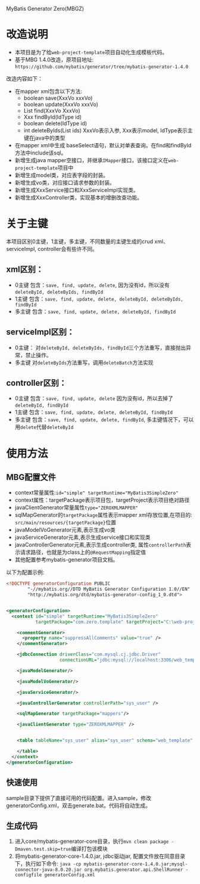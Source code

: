 MyBatis Generator Zero(MBGZ)

# 改造说明

- 本项目是为了给`web-project-template`项目自动化生成模板代码。
- 基于MBG 1.4.0改造，原项目地址: `https://github.com/mybatis/generator/tree/mybatis-generator-1.4.0`

改造内容如下：
- 在mapper xml包含以下方法:
    - boolean save(XxxVo xxxVo)
    - boolean update(XxxVo xxxVo)
    - List<Xxx> find(XxxVo XxxVo)
    - Xxx findById(IdType id)
    - boolean delete(IdType id)
    - int deleteByIds(List<XType> ids)
    XxxVo表示入参, Xxx表示model, IdType表示主键在java中的类型
- 在mapper xml中生成 baseSelect语句，默认对单表查询。在find和findById方法中include该sql。
- 新增生成java mapper空接口，并继承`IMapper`接口，该接口定义在`web-project-template`项目中
- 新增生成model类，对应表字段的封装。
- 新增生成vo类，对应接口请求参数的封装。
- 新增生成XxxService接口和XxxServiceImpl实现类。
- 新增生成XxxController类，实现基本的增删改查功能。

# 关于主键

本项目区别0主键，1主键，多主键，不同数量的主键生成的crud xml、serviceImpl, controller会有些许不同。

## xml区别：
- 0主键 包含：`save, find, update, delete`, 因为没有id，所以没有`deleteById, deleteByIds, findById`
- 1主键 包含：`save, find, update, delete, deleteById, deleteByIds, findById`
- 多主键 包含：`save, find, update, delete, deleteById, findById`

## serviceImpl区别：
- 0主键： 对`deleteById, deleteByIds, findById`三个方法重写，直接抛出异常，禁止操作。
- 多主键 对`deleteByIds`方法重写，调用`deleteBatch`方法实现

## controller区别：
- 0主键 包含：`save, find, update, delete` 因为没有id，所以去掉了`deleteById, findById`
- 1主键 包含：`save, find, update, delete, deleteById, findById`
- 多主键 包含：`save, find, update, delete, findById`, 多主键情况下，可以用`delete`代替`deleteById`

# 使用方法

##  MBG配置文件
- context常量属性:`id="simple" targetRuntime="MyBatis3SimpleZero"`
- context属性：targetPackage表示项目包，targetProject表示项目绝对路径
- javaClientGenerator常量属性`type="ZEROXMLMAPPER"`
- sqlMapGenerator的`targetPackage`属性表示mapper xml存放位置,在项目的: `src/main/resources/{targetPackage}`位置
- javaModelVoGenerator元素,表示生成vo类
- javaServiceGenerator元素,表示生成service接口和实现类
- javaControllerGenerator元素,表示生成controller类, 属性`controllerPath`表示请求路径，也就是为class上的`@RequestMapping`指定值
- 其他配置参考mybatis-generator项目文档。

以下为配置示例:
```xml
<!DOCTYPE generatorConfiguration PUBLIC
        "-//mybatis.org//DTD MyBatis Generator Configuration 1.0//EN"
        "http://mybatis.org/dtd/mybatis-generator-config_1_0.dtd">


<generatorConfiguration>
  <context id="simple" targetRuntime="MyBatis3SimpleZero"
           targetPackage="com.zero.template" targetProject="C:\web-project-template">

    <commentGenerator>
      <property name="suppressAllComments" value="true" />
    </commentGenerator>

    <jdbcConnection driverClass="com.mysql.cj.jdbc.Driver"
                    connectionURL="jdbc:mysql://localhost:3306/web_template?user=xxxx&amp;password=yyyy" />

    <javaModelGenerator/>

    <javaModelVoGenerator/>

    <javaServiceGenerator/>

    <javaControllerGenerator controllerPath="sys_user" />

    <sqlMapGenerator targetPackage="mappers"/>

    <javaClientGenerator type="ZEROXMLMAPPER" />


    <table tableName="sys_user" alias="sys_user" schema="web_template" catalog="web_template">

    </table>
  </context>
</generatorConfiguration>

```

## 快速使用

sample目录下提供了直接可用的代码配置。进入sample，修改generatorConfig.xml，双击generate.bat。代码将自动生成。


## 生成代码
1. 进入core/mybatis-generator-core目录，执行`mvn clean package -Dmaven.test.skip=true`编译打包该模块
2. 将mybatis-generator-core-1.4.0.jar, jdbc驱动jar, 配置文件放在同意目录下，执行如下命令:
`java -cp mybatis-generator-core-1.4.0.jar;mysql-connector-java-8.0.20.jar org.mybatis.generator.api.ShellRunner -configfile generatorConfig.xml`